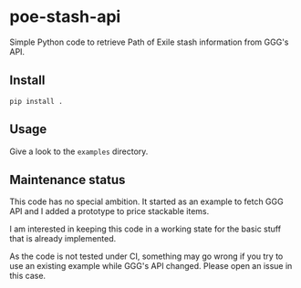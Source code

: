 # poe-stash-api
Simple Python code to retrieve Path of Exile stash information from GGG's API.

## Install

`pip install .`

## Usage
Give a look to the `examples` directory.

## Maintenance status
This code has no special ambition. It started as an example to fetch GGG API and I added a prototype to price stackable items.

I am interested in keeping this code in a working state for the basic stuff that is already implemented.

As the code is not tested under CI, something may go wrong if you try to use an existing example while GGG's API changed.
Please open an issue in this case.
